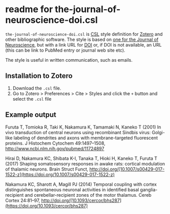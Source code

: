 # readme for the-journal-of-neuroscience-doi.csl



`the-journal-of-neuroscience-doi.csl` is [CSL](https://en.wikipedia.org/wiki/Citation_Style_Language) style definition for [Zotero](https://www.zotero.org/) and other bibliographic software. The style is based on [one for the Journal of Neuroscience](http://www.zotero.org/styles/the-journal-of-neuroscience), but with a link URL for [DOI](https://en.wikipedia.org/wiki/Digital_object_identifier) or, if DOI is not available, an URL (this can be link to PubMed entry or journal web site etc).

The style is useful in written communication, such as emails.



## Installation to Zotero

1. Download the `.csl` file.
2. Go to Zotero > Preferences > Cite > Styles and click the `+` button and select the `.csl` file



## Example output

Furuta T, Tomioka R, Taki K, Nakamura K, Tamamaki N, Kaneko T (2001) In vivo transduction of central neurons using recombinant Sindbis virus: Golgi-like labeling of dendrites and axons with membrane-targeted fluorescent proteins. J Histochem Cytochem 49:1497–1508, http://www.ncbi.nlm.nih.gov/pubmed/11724897

Hirai D, Nakamura KC, Shibata K-I, Tanaka T, Hioki H, Kaneko T, Furuta T (2017) Shaping somatosensory responses in awake rats: cortical modulation of thalamic neurons. Brain Struct Funct, http://doi.org/[10.1007/s00429-017-1522-z](https://doi.org/10.1007/s00429-017-1522-z)

Nakamura KC, Sharott A, Magill PJ (2014) Temporal coupling with cortex distinguishes spontaneous neuronal activities in identified basal ganglia-recipient and cerebellar-recipient zones of the motor thalamus. Cereb Cortex 24:81–97, http://doi.org/[10.1093/cercor/bhs287](https://doi.org/10.1093/cercor/bhs287)

